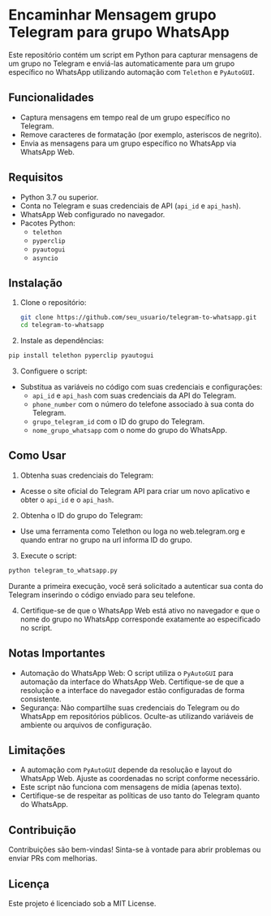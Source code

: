 # Encaminhar Mensagem grupo Telegram para grupo WhatsApp

Este repositório contém um script em Python para capturar mensagens de um grupo no Telegram e enviá-las automaticamente para um grupo específico no WhatsApp utilizando automação com `Telethon` e `PyAutoGUI`.

## Funcionalidades

- Captura mensagens em tempo real de um grupo específico no Telegram.
- Remove caracteres de formatação (por exemplo, asteriscos de negrito).
- Envia as mensagens para um grupo específico no WhatsApp via WhatsApp Web.

## Requisitos

- Python 3.7 ou superior.
- Conta no Telegram e suas credenciais de API (`api_id` e `api_hash`).
- WhatsApp Web configurado no navegador.
- Pacotes Python:
  - `telethon`
  - `pyperclip`
  - `pyautogui`
  - `asyncio`

## Instalação

1. Clone o repositório:
   ```bash
   git clone https://github.com/seu_usuario/telegram-to-whatsapp.git
   cd telegram-to-whatsapp
   ```
2. Instale as dependências:
  ```bash
  pip install telethon pyperclip pyautogui
  ```
3. Configuere o script:
- Substitua as variáveis no código com suas credenciais e configurações:
  - `api_id` e `api_hash` com suas credenciais da API do Telegram.
  - `phone_number` com o número do telefone associado à sua conta do Telegram.
  - `grupo_telegram_id` com o ID do grupo do Telegram.
  - `nome_grupo_whatsapp` com o nome do grupo do WhatsApp.

## Como Usar

1. Obtenha suas credenciais do Telegram:
   
  - Acesse o site oficial do Telegram API para criar um novo aplicativo e obter o `api_id` e o `api_hash`.

2. Obtenha o ID do grupo do Telegram:
  - Use uma ferramenta como Telethon ou loga no web.telegram.org e quando entrar no grupo na url informa ID do grupo.

3.  Execute o script:
   ```bash
   python telegram_to_whatsapp.py
   ```
  Durante a primeira execução, você será solicitado a autenticar sua conta do Telegram inserindo o código enviado para  seu telefone.

4. Certifique-se de que o WhatsApp Web está ativo no navegador e que o nome do grupo no WhatsApp corresponde exatamente ao especificado no script.

## Notas Importantes
  - Automação do WhatsApp Web: O script utiliza o `PyAutoGUI` para automação da interface do WhatsApp Web. Certifique-se de que a resolução e a interface do navegador estão configuradas de forma consistente.
  - Segurança: Não compartilhe suas credenciais do Telegram ou do WhatsApp em repositórios públicos. Oculte-as utilizando variáveis de ambiente ou arquivos de configuração.

## Limitações
  - A automação com `PyAutoGUI` depende da resolução e layout do WhatsApp Web. Ajuste as coordenadas no script conforme necessário.
  - Este script não funciona com mensagens de mídia (apenas texto).
  - Certifique-se de respeitar as políticas de uso tanto do Telegram quanto do WhatsApp.

## Contribuição

Contribuições são bem-vindas! Sinta-se à vontade para abrir problemas ou enviar PRs com melhorias.

## Licença

Este projeto é licenciado sob a MIT License.

